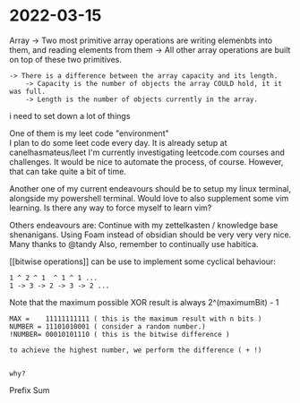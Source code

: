 # 2022-03-15


Array
	-> Two most primitive array operations are writing elemenbts into them, and reading elements from them
	-> All other array operations are built on top of these two primitives.
	
	-> There is a difference between the array capacity and its length.
		-> Capacity is the number of objects the array COULD hold, it it was full.
		-> Length is the number of objects currently in the array.
		
        
i need to set down a lot of things

One of them is my leet code "environment"    
I plan to do some leet code every day. It is already setup at canelhasmateus/leet
    I'm currently investigating leetcode.com courses and challenges.
    It would be nice to automate the process, of course. However, that can take quite a bit of time.


Another one of my current endeavours should be to setup my linux terminal, alongside my powershell terminal. 
Would love to also supplement some vim learning. 
Is there any way to force myself to learn vim?

Others endeavours are:
    Continue with my zettelkasten / knowledge base shenanigans. Using Foam instead of obsidian should be very very very nice. Many thanks to @tandy
Also, remember to continually use habitica.


[[bitwise operations]] can be use to implement some cyclical behaviour:
    
    1 ^ 2 ^ 1  ^ 1 ^ 1 ... 
    1 -> 3 -> 2 -> 3 -> 2 ...

Note that the maximum possible XOR result is always 2^(maximumBit) - 1

    MAX =    11111111111 ( this is the maximum result with n bits )
    NUMBER = 11101010001 ( consider a random number.)
    !NUMBER= 00010101110 ( this is the bitwise difference )

    to achieve the highest number, we perform the difference ( + !)
    

    why?
Prefix Sum


